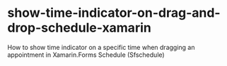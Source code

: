 # show-time-indicator-on-drag-and-drop-schedule-xamarin
How to show time indicator on a specific time when dragging an appointment in Xamarin.Forms Schedule (Sfschedule)
